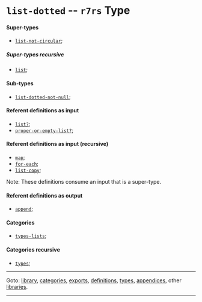 

<a id='type__r7rs__list-dotted'></a>

# `list-dotted` -- `r7rs` Type


<a id='type__r7rs__list-dotted__super-types'></a>

#### Super-types

 * [`list-not-circular`](../../r7rs/types/list-not-circular.md#type__r7rs__list-not-circular);


<a id='type__r7rs__list-dotted__super-types-recursive'></a>

##### Super-types recursive

 * [`list`](../../r7rs/types/list.md#type__r7rs__list);


<a id='type__r7rs__list-dotted__sub-types'></a>

#### Sub-types

 * [`list-dotted-not-null`](../../r7rs/types/list-dotted-not-null.md#type__r7rs__list-dotted-not-null);


<a id='type__r7rs__list-dotted__referent-definitions-input'></a>

#### Referent definitions as input

 * [`list?`](../../r7rs/definitions/list_3f.md#definition__r7rs__list_3f);
 * [`proper-or-empty-list?`](../../vonuvoli/definitions/proper-or-empty-list_3f.md#definition__vonuvoli__proper-or-empty-list_3f);


<a id='type__r7rs__list-dotted__referent-definitions-input-recursive'></a>

#### Referent definitions as input (recursive)

 * [`map`](../../r7rs/definitions/map.md#definition__r7rs__map);
 * [`for-each`](../../r7rs/definitions/for-each.md#definition__r7rs__for-each);
 * [`list-copy`](../../r7rs/definitions/list-copy.md#definition__r7rs__list-copy);

Note:  These definitions consume an input that is a super-type.


<a id='type__r7rs__list-dotted__referent-definitions-output'></a>

#### Referent definitions as output

 * [`append`](../../r7rs/definitions/append.md#definition__r7rs__append);


<a id='type__r7rs__list-dotted__categories'></a>

#### Categories

 * [`types-lists`](../../r7rs/categories/types-lists.md#category__r7rs__types-lists);


<a id='type__r7rs__list-dotted__categories-recursive'></a>

#### Categories recursive

 * [`types`](../../r7rs/categories/types.md#category__r7rs__types);

----

Goto: [library](../../r7rs/_index.md#library__r7rs), [categories](../../r7rs/categories/_index.md#toc__r7rs__categories), [exports](../../r7rs/exports/_index.md#toc__r7rs__exports), [definitions](../../r7rs/definitions/_index.md#toc__r7rs__definitions), [types](../../r7rs/types/_index.md#toc__r7rs__types), [appendices](../../r7rs/appendices/_index.md#toc__r7rs__appendices), other [libraries](../../_libraries.md#toc__libraries).

----

